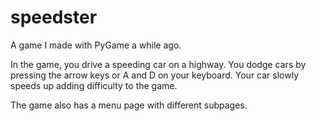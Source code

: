 # speedster
A game I made with PyGame a while ago.

In the game, you drive a speeding car on a highway. You dodge cars by pressing the arrow keys or A and D on your keyboard. Your car slowly speeds up adding difficulty to the game.

The game also has a menu page with different subpages.
